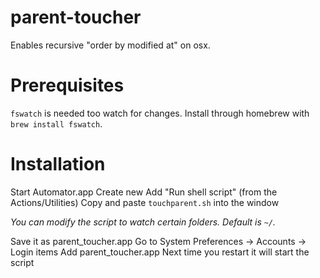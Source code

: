 # parent-toucher
Enables recursive "order by modified at" on osx.


# Prerequisites
`fswatch` is needed too watch for changes. Install through homebrew with `brew install fswatch`.

# Installation
Start Automator.app
Create new 
Add "Run shell script" (from the Actions/Utilities)
Copy and paste `touchparent.sh` into the window

*You can modify the script to watch certain folders. Default is `~/`.*

Save it as parent_toucher.app
Go to System Preferences → Accounts → Login items
Add parent_toucher.app
Next time you restart it will start the script
